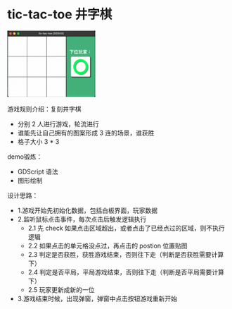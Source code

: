 # tic-tac-toe 井字棋

<img src="https://github.com/abcnull/Image-Resources/blob/master/godot-mini-games-demo/tic-tac-toe.gif" width="200" height="150" alt="tic-tac-toe">

游戏规则介绍：复刻井字棋
- 分别 2 人进行游戏，轮流进行
- 谁能先让自己拥有的图案形成 3 连的场景，谁获胜
- 格子大小 3 * 3

demo锻炼：
- GDScript 语法
- 图形绘制

设计思路：
- 1.游戏开始先初始化数据，包括白板界面，玩家数据
- 2.监听鼠标点击事件，每次点击后触发逻辑执行
    - 2.1 先 check 如果点击区域超出，或者点击了已经点过的区域，则不执行逻辑
    - 2.2 如果点击的单元格没点过，再点击的 postion 位置贴图
    - 2.3 判定是否获胜，获胜游戏结束，否则往下走（判断是否获胜需要计算下）
    - 2.4 判定是否平局，平局游戏结束，否则往下走（判断是否平局需要计算下）
    - 2.5 玩家更新成新的一位
- 3.游戏结束时候，出现弹窗，弹窗中点击按钮游戏重新开始
